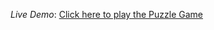 *Live Demo*: [Click here to play the Puzzle Game](https://puzzle-game-9zgh-q1gr166cx-akshats-projects-d98e12e8.vercel.app)
